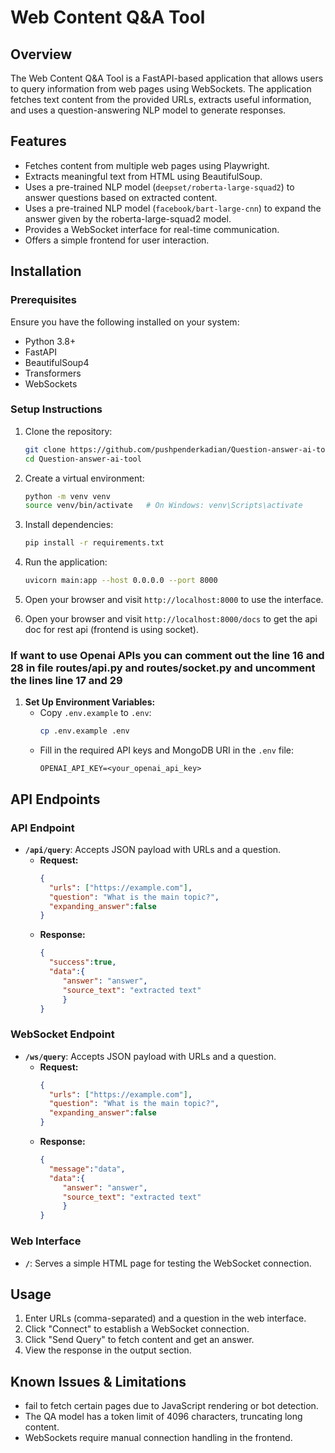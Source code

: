 # Web Content Q&A Tool

## Overview
The Web Content Q&A Tool is a FastAPI-based application that allows users to query information from web pages using WebSockets. The application fetches text content from the provided URLs, extracts useful information, and uses a question-answering NLP model to generate responses.

## Features
- Fetches content from multiple web pages using Playwright.
- Extracts meaningful text from HTML using BeautifulSoup.
- Uses a pre-trained NLP model (`deepset/roberta-large-squad2`) to answer questions based on extracted content.
- Uses a pre-trained NLP model (`facebook/bart-large-cnn`) to expand the answer given by the roberta-large-squad2 model.
- Provides a WebSocket interface for real-time communication.
- Offers a simple frontend for user interaction.

## Installation
### Prerequisites
Ensure you have the following installed on your system:
- Python 3.8+
- FastAPI
- BeautifulSoup4
- Transformers
- WebSockets

### Setup Instructions
1. Clone the repository:
   ```bash
   git clone https://github.com/pushpenderkadian/Question-answer-ai-tool.git
   cd Question-answer-ai-tool
   ```
2. Create a virtual environment:
   ```bash
   python -m venv venv
   source venv/bin/activate   # On Windows: venv\Scripts\activate
   ```
3. Install dependencies:
   ```bash
   pip install -r requirements.txt
   ```
4. Run the application:
   ```bash
   uvicorn main:app --host 0.0.0.0 --port 8000
   ```
5. Open your browser and visit `http://localhost:8000` to use the interface.

6. Open your browser and visit `http://localhost:8000/docs` to get the api doc for rest api (frontend is using socket).

### If want to use Openai APIs you can comment out the line 16 and 28 in file routes/api.py and routes/socket.py and uncomment the lines line 17 and 29
1. **Set Up Environment Variables:**
   - Copy `.env.example` to `.env`:
     ```bash
     cp .env.example .env
     ```
   - Fill in the required API keys and MongoDB URI in the `.env` file:
     ```env
     OPENAI_API_KEY=<your_openai_api_key>
     ```

## API Endpoints
### API Endpoint
- **`/api/query`**: Accepts JSON payload with URLs and a question.
  - **Request:**
    ```json
    {
      "urls": ["https://example.com"],
      "question": "What is the main topic?",
      "expanding_answer":false
    }
    ```
  - **Response:**
    ```json
    {
      "success":true,
      "data":{
         "answer": "answer", 
         "source_text": "extracted text"
         }
    }
    ```
### WebSocket Endpoint
- **`/ws/query`**: Accepts JSON payload with URLs and a question.
  - **Request:**
    ```json
    {
      "urls": ["https://example.com"],
      "question": "What is the main topic?",
      "expanding_answer":false
    }
    ```
  - **Response:**
    ```json
    {
      "message":"data",
      "data":{
         "answer": "answer", 
         "source_text": "extracted text"
         }
    }
    ```

### Web Interface
- **`/`**: Serves a simple HTML page for testing the WebSocket connection.

## Usage
1. Enter URLs (comma-separated) and a question in the web interface.
2. Click "Connect" to establish a WebSocket connection.
3. Click "Send Query" to fetch content and get an answer.
4. View the response in the output section.

## Known Issues & Limitations
- fail to fetch certain pages due to JavaScript rendering or bot detection.
- The QA model has a token limit of 4096 characters, truncating long content.
- WebSockets require manual connection handling in the frontend.


